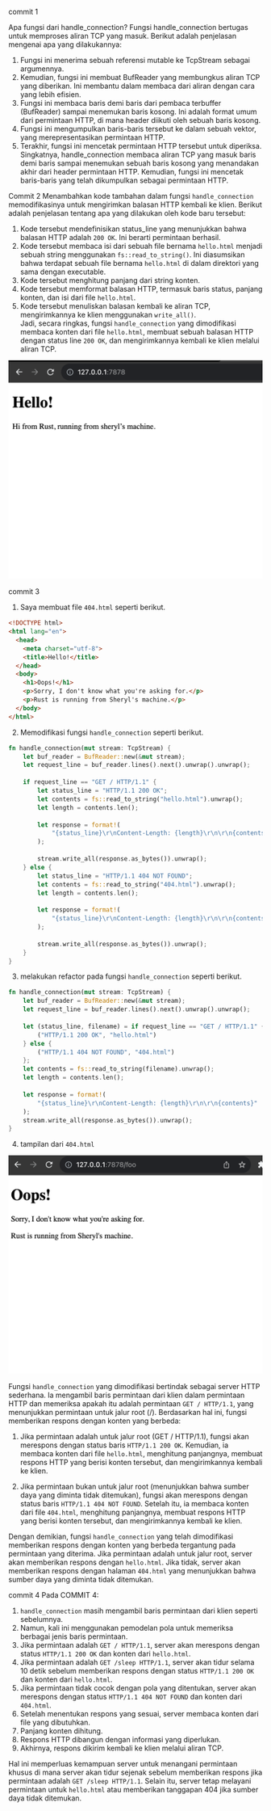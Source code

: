 commit 1

Apa fungsi dari handle_connection?
Fungsi handle_connection bertugas untuk memproses aliran TCP yang masuk. Berikut adalah penjelasan mengenai apa yang dilakukannya:
1. Fungsi ini menerima sebuah referensi mutable ke TcpStream sebagai argumennya.
2. Kemudian, fungsi ini membuat BufReader yang membungkus aliran TCP yang diberikan. Ini membantu dalam membaca dari aliran dengan cara yang lebih efisien.
3. Fungsi ini membaca baris demi baris dari pembaca terbuffer (BufReader) sampai menemukan baris kosong. Ini adalah format umum dari permintaan HTTP, di mana header diikuti oleh sebuah baris kosong.
4. Fungsi ini mengumpulkan baris-baris tersebut ke dalam sebuah vektor, yang merepresentasikan permintaan HTTP.
5. Terakhir, fungsi ini mencetak permintaan HTTP tersebut untuk diperiksa.
Singkatnya, handle_connection membaca aliran TCP yang masuk baris demi baris sampai menemukan sebuah baris kosong yang menandakan akhir dari header permintaan HTTP. Kemudian, fungsi ini mencetak baris-baris yang telah dikumpulkan sebagai permintaan HTTP.


Commit 2
Menambahkan kode tambahan dalam fungsi `handle_connection` memodifikasinya untuk mengirimkan balasan HTTP kembali ke klien. Berikut adalah penjelasan tentang apa yang dilakukan oleh kode baru tersebut:  
1. Kode tersebut mendefinisikan status_line yang menunjukkan bahwa balasan HTTP adalah `200 OK`. Ini berarti permintaan berhasil.  
2. Kode tersebut membaca isi dari sebuah file bernama `hello.html` menjadi sebuah string menggunakan `fs::read_to_string()`. Ini diasumsikan bahwa terdapat sebuah file bernama `hello.html` di dalam direktori yang sama dengan executable.  
3. Kode tersebut menghitung panjang dari string konten.  
4. Kode tersebut memformat balasan HTTP, termasuk baris status, panjang konten, dan isi dari file `hello.html`.  
5. Kode tersebut menuliskan balasan kembali ke aliran TCP, mengirimkannya ke klien menggunakan `write_all()`.  
Jadi, secara ringkas, fungsi `handle_connection` yang dimodifikasi membaca konten dari file `hello.html`, membuat sebuah balasan HTTP dengan status line `200 OK`, dan mengirimkannya kembali ke klien melalui aliran TCP.
<p align="center">
  <img src="resources\commit2.png" />
</p>

commit 3
1. Saya membuat file `404.html` seperti berikut. 
```html
<!DOCTYPE html>
<html lang="en">
  <head>
    <meta charset="utf-8">
    <title>Hello!</title>
  </head>
  <body>
    <h1>Oops!</h1>
    <p>Sorry, I don't know what you're asking for.</p>
    <p>Rust is running from Sheryl's machine.</p>
  </body>
</html>
``` 
2. Memodifikasi fungsi `handle_connection` seperti berikut. 
```rust
fn handle_connection(mut stream: TcpStream) {
    let buf_reader = BufReader::new(&mut stream);
    let request_line = buf_reader.lines().next().unwrap().unwrap();

    if request_line == "GET / HTTP/1.1" {
        let status_line = "HTTP/1.1 200 OK";
        let contents = fs::read_to_string("hello.html").unwrap();
        let length = contents.len();

        let response = format!(
            "{status_line}\r\nContent-Length: {length}\r\n\r\n{contents}"
        );

        stream.write_all(response.as_bytes()).unwrap();
    } else {
        let status_line = "HTTP/1.1 404 NOT FOUND";
        let contents = fs::read_to_string("404.html").unwrap();
        let length = contents.len();

        let response = format!(
            "{status_line}\r\nContent-Length: {length}\r\n\r\n{contents}"
        );

        stream.write_all(response.as_bytes()).unwrap();
    }
}
```
3. melakukan refactor pada fungsi `handle_connection` seperti berikut.
```rust
fn handle_connection(mut stream: TcpStream) {
    let buf_reader = BufReader::new(&mut stream);
    let request_line = buf_reader.lines().next().unwrap().unwrap();

    let (status_line, filename) = if request_line == "GET / HTTP/1.1" {
        ("HTTP/1.1 200 OK", "hello.html")
    } else {
        ("HTTP/1.1 404 NOT FOUND", "404.html")
    };
    let contents = fs::read_to_string(filename).unwrap();
    let length = contents.len();

    let response = format!(
        "{status_line}\r\nContent-Length: {length}\r\n\r\n{contents}"
    );
    stream.write_all(response.as_bytes()).unwrap();
}
```
4. tampilan dari `404.html`
<p align="center">
  <img src="resources\commit3.png" />
</p>

Fungsi `handle_connection` yang dimodifikasi bertindak sebagai server HTTP sederhana. Ia mengambil baris permintaan dari klien dalam permintaan HTTP dan memeriksa apakah itu adalah permintaan `GET / HTTP/1.1`, yang menunjukkan permintaan untuk jalur root (/). Berdasarkan hal ini, fungsi memberikan respons dengan konten yang berbeda:

1. Jika permintaan adalah untuk jalur root (GET / HTTP/1.1), fungsi akan merespons dengan status baris `HTTP/1.1 200 OK`. Kemudian, ia membaca konten dari file `hello.html`, menghitung panjangnya, membuat respons HTTP yang berisi konten tersebut, dan mengirimkannya kembali ke klien.

2. Jika permintaan bukan untuk jalur root (menunjukkan bahwa sumber daya yang diminta tidak ditemukan), fungsi akan merespons dengan status baris `HTTP/1.1 404 NOT FOUND`. Setelah itu, ia membaca konten dari file `404.html`, menghitung panjangnya, membuat respons HTTP yang berisi konten tersebut, dan mengirimkannya kembali ke klien.

Dengan demikian, fungsi `handle_connection` yang telah dimodifikasi memberikan respons dengan konten yang berbeda tergantung pada permintaan yang diterima. Jika permintaan adalah untuk jalur root, server akan memberikan respons dengan `hello.html`. Jika tidak, server akan memberikan respons dengan halaman `404.html` yang menunjukkan bahwa sumber daya yang diminta tidak ditemukan.

commit 4
Pada COMMIT 4:

1. `handle_connection` masih mengambil baris permintaan dari klien seperti sebelumnya.
2. Namun, kali ini menggunakan pemodelan pola untuk memeriksa berbagai jenis baris permintaan.
3. Jika permintaan adalah `GET / HTTP/1.1`, server akan merespons dengan status `HTTP/1.1 200 OK` dan konten dari `hello.html`.
4. Jika permintaan adalah `GET /sleep HTTP/1.1`, server akan tidur selama 10 detik sebelum memberikan respons dengan status `HTTP/1.1 200 OK` dan konten dari `hello.html`.
5. Jika permintaan tidak cocok dengan pola yang ditentukan, server akan merespons dengan status `HTTP/1.1 404 NOT FOUND` dan konten dari `404.html`.
6. Setelah menentukan respons yang sesuai, server membaca konten dari file yang dibutuhkan.
7. Panjang konten dihitung.
8. Respons HTTP dibangun dengan informasi yang diperlukan.
9. Akhirnya, respons dikirim kembali ke klien melalui aliran TCP.

Hal ini memperluas kemampuan server untuk menangani permintaan khusus di mana server akan tidur sejenak sebelum memberikan respons jika permintaan adalah `GET /sleep HTTP/1.1`. Selain itu, server tetap melayani permintaan untuk `hello.html` atau memberikan tanggapan 404 jika sumber daya tidak ditemukan.